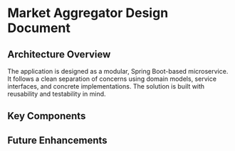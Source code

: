 # Market Aggregator Design Document

## Architecture Overview
The application is designed as a modular, Spring Boot-based microservice. It follows a clean separation of concerns using domain models, service interfaces, and concrete implementations. The solution is built with reusability and testability in mind.

## Key Components

## Future Enhancements
